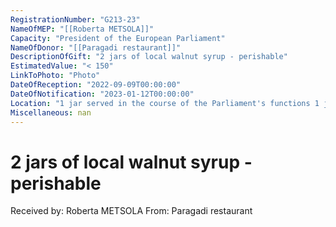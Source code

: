 ```yaml
---
RegistrationNumber: "G213-23"
NameOfMEP: "[[Roberta METSOLA]]"
Capacity: "President of the European Parliament"
NameOfDonor: "[[Paragadi restaurant]]"
DescriptionOfGift: "2 jars of local walnut syrup - perishable"
EstimatedValue: "< 150"
LinkToPhoto: "Photo"
DateOfReception: "2022-09-09T00:00:00"
DateOfNotification: "2023-01-12T00:00:00"
Location: "1 jar served in the course of the Parliament's functions 1 jar stored DG PRES-Members' Administration Unit"
Miscellaneous: nan
---
```


# 2 jars of local walnut syrup - perishable

Received by: Roberta METSOLA
From: Paragadi restaurant
